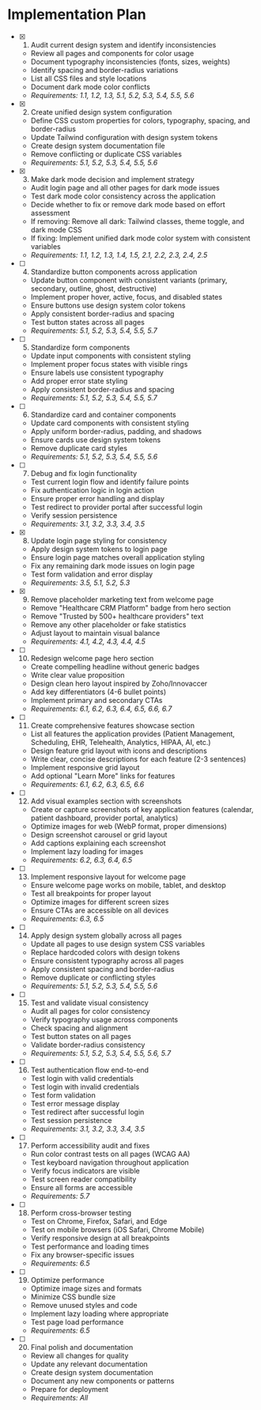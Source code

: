 # Implementation Plan

- [x] 1. Audit current design system and identify inconsistencies
  - Review all pages and components for color usage
  - Document typography inconsistencies (fonts, sizes, weights)
  - Identify spacing and border-radius variations
  - List all CSS files and style locations
  - Document dark mode color conflicts
  - _Requirements: 1.1, 1.2, 1.3, 5.1, 5.2, 5.3, 5.4, 5.5, 5.6_

- [x] 2. Create unified design system configuration
  - Define CSS custom properties for colors, typography, spacing, and border-radius
  - Update Tailwind configuration with design system tokens
  - Create design system documentation file
  - Remove conflicting or duplicate CSS variables
  - _Requirements: 5.1, 5.2, 5.3, 5.4, 5.5, 5.6_

- [x] 3. Make dark mode decision and implement strategy
  - Audit login page and all other pages for dark mode issues
  - Test dark mode color consistency across the application
  - Decide whether to fix or remove dark mode based on effort assessment
  - If removing: Remove all dark: Tailwind classes, theme toggle, and dark mode CSS
  - If fixing: Implement unified dark mode color system with consistent variables
  - _Requirements: 1.1, 1.2, 1.3, 1.4, 1.5, 2.1, 2.2, 2.3, 2.4, 2.5_

- [ ] 4. Standardize button components across application
  - Update button component with consistent variants (primary, secondary, outline, ghost, destructive)
  - Implement proper hover, active, focus, and disabled states
  - Ensure buttons use design system color tokens
  - Apply consistent border-radius and spacing
  - Test button states across all pages
  - _Requirements: 5.1, 5.2, 5.3, 5.4, 5.5, 5.7_

- [ ] 5. Standardize form components
  - Update input components with consistent styling
  - Implement proper focus states with visible rings
  - Ensure labels use consistent typography
  - Add proper error state styling
  - Apply consistent border-radius and spacing
  - _Requirements: 5.1, 5.2, 5.3, 5.4, 5.5, 5.7_

- [ ] 6. Standardize card and container components
  - Update card components with consistent styling
  - Apply uniform border-radius, padding, and shadows
  - Ensure cards use design system tokens
  - Remove duplicate card styles
  - _Requirements: 5.1, 5.2, 5.3, 5.4, 5.5, 5.6_

- [ ] 7. Debug and fix login functionality
  - Test current login flow and identify failure points
  - Fix authentication logic in login action
  - Ensure proper error handling and display
  - Test redirect to provider portal after successful login
  - Verify session persistence
  - _Requirements: 3.1, 3.2, 3.3, 3.4, 3.5_

- [x] 8. Update login page styling for consistency
  - Apply design system tokens to login page
  - Ensure login page matches overall application styling
  - Fix any remaining dark mode issues on login page
  - Test form validation and error display
  - _Requirements: 3.5, 5.1, 5.2, 5.3_

- [x] 9. Remove placeholder marketing text from welcome page
  - Remove "Healthcare CRM Platform" badge from hero section
  - Remove "Trusted by 500+ healthcare providers" text
  - Remove any other placeholder or fake statistics
  - Adjust layout to maintain visual balance
  - _Requirements: 4.1, 4.2, 4.3, 4.4, 4.5_

- [ ] 10. Redesign welcome page hero section
  - Create compelling headline without generic badges
  - Write clear value proposition
  - Design clean hero layout inspired by Zoho/Innovaccer
  - Add key differentiators (4-6 bullet points)
  - Implement primary and secondary CTAs
  - _Requirements: 6.1, 6.2, 6.3, 6.4, 6.5, 6.6, 6.7_

- [ ] 11. Create comprehensive features showcase section
  - List all features the application provides (Patient Management, Scheduling, EHR, Telehealth, Analytics, HIPAA, AI, etc.)
  - Design feature grid layout with icons and descriptions
  - Write clear, concise descriptions for each feature (2-3 sentences)
  - Implement responsive grid layout
  - Add optional "Learn More" links for features
  - _Requirements: 6.1, 6.2, 6.3, 6.5, 6.6_

- [ ] 12. Add visual examples section with screenshots
  - Create or capture screenshots of key application features (calendar, patient dashboard, provider portal, analytics)
  - Optimize images for web (WebP format, proper dimensions)
  - Design screenshot carousel or grid layout
  - Add captions explaining each screenshot
  - Implement lazy loading for images
  - _Requirements: 6.2, 6.3, 6.4, 6.5_

- [ ] 13. Implement responsive layout for welcome page
  - Ensure welcome page works on mobile, tablet, and desktop
  - Test all breakpoints for proper layout
  - Optimize images for different screen sizes
  - Ensure CTAs are accessible on all devices
  - _Requirements: 6.3, 6.5_

- [ ] 14. Apply design system globally across all pages
  - Update all pages to use design system CSS variables
  - Replace hardcoded colors with design tokens
  - Ensure consistent typography across all pages
  - Apply consistent spacing and border-radius
  - Remove duplicate or conflicting styles
  - _Requirements: 5.1, 5.2, 5.3, 5.4, 5.5, 5.6_

- [ ] 15. Test and validate visual consistency
  - Audit all pages for color consistency
  - Verify typography usage across components
  - Check spacing and alignment
  - Test button states on all pages
  - Validate border-radius consistency
  - _Requirements: 5.1, 5.2, 5.3, 5.4, 5.5, 5.6, 5.7_

- [ ] 16. Test authentication flow end-to-end
  - Test login with valid credentials
  - Test login with invalid credentials
  - Test form validation
  - Test error message display
  - Test redirect after successful login
  - Test session persistence
  - _Requirements: 3.1, 3.2, 3.3, 3.4, 3.5_

- [ ] 17. Perform accessibility audit and fixes
  - Run color contrast tests on all pages (WCAG AA)
  - Test keyboard navigation throughout application
  - Verify focus indicators are visible
  - Test screen reader compatibility
  - Ensure all forms are accessible
  - _Requirements: 5.7_

- [ ] 18. Perform cross-browser testing
  - Test on Chrome, Firefox, Safari, and Edge
  - Test on mobile browsers (iOS Safari, Chrome Mobile)
  - Verify responsive design at all breakpoints
  - Test performance and loading times
  - Fix any browser-specific issues
  - _Requirements: 6.5_

- [ ] 19. Optimize performance
  - Optimize image sizes and formats
  - Minimize CSS bundle size
  - Remove unused styles and code
  - Implement lazy loading where appropriate
  - Test page load performance
  - _Requirements: 6.5_

- [ ] 20. Final polish and documentation
  - Review all changes for quality
  - Update any relevant documentation
  - Create design system documentation
  - Document any new components or patterns
  - Prepare for deployment
  - _Requirements: All_
